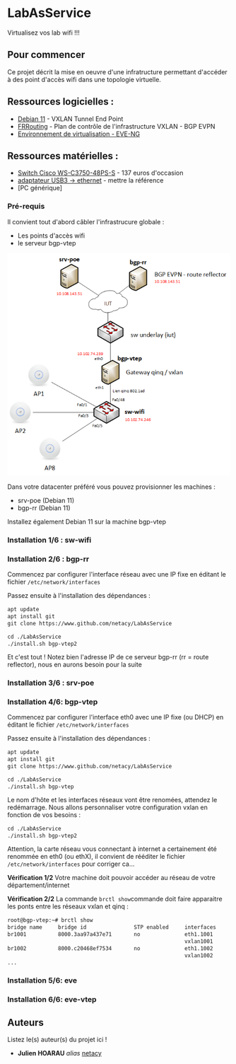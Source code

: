 # LabAsService
Virtualisez vos lab wifi !!!

## Pour commencer

Ce projet décrit la mise en oeuvre d'une infratructure permettant d'accéder à des point d'accès wifi dans une topologie virtuelle.


## Ressources logicielles :

* [Debian 11](https://www.debian.org) -  VXLAN Tunnel End Point
* [FRRouting](https://frrouting.org) - Plan de contrôle de l'infrastructure VXLAN - BGP EVPN
* [Environnement de virtualisation - EVE-NG](https://www.eve-ng.net/)

## Ressources matérielles :
* [Switch Cisco WS-C3750-48PS-S](https://www.cisco.com/c/en/us/products/switches/catalyst-3750-series-switches/datasheet-listing.html) - 137 euros d'occasion
* [adaptateur USB3 -> ethernet]() - mettre la référence
* [PC générique]

### Pré-requis

Il convient tout d'abord câbler l'infrastrucure globale :

- Les points d'accès wifi
- le serveur bgp-vtep 

![Topologie Wifi](img/TopoWifi.png)

Dans votre datacenter préféré vous pouvez provisionner les machines :
- srv-poe (Debian 11)
- bgp-rr (Debian 11)

Installez également Debian 11 sur la machine bgp-vtep

### Installation 1/6 : sw-wifi
### Installation 2/6 : bgp-rr
Commencez par configurer l'interface réseau avec une IP fixe en éditant le fichier ``/etc/network/interfaces``

Passez ensuite à l'installation des dépendances :
```
apt update
apt install git
git clone https://www.github.com/netacy/LabAsService
```

```
cd ./LabAsService
./install.sh bgp-vtep2
```
Et c'est tout ! 
Notez bien l'adresse IP de ce serveur bgp-rr (rr = route reflector), nous en aurons besoin pour la suite
### Installation 3/6 : srv-poe

### Installation 4/6: bgp-vtep
Commencez par configurer l'interface eth0 avec une IP fixe (ou DHCP) en éditant le fichier ``/etc/network/interfaces``

Passez ensuite à l'installation des dépendances :
```
apt update
apt install git
git clone https://www.github.com/netacy/LabAsService
```
```
cd ./LabAsService
./install.sh bgp-vtep
```
Le nom d'hôte et les interfaces réseaux vont être renomées, attendez le redémarrage.
Nous allons personnaliser votre configuration vxlan en fonction de vos besoins :
```
cd ./LabAsService
./install.sh bgp-vtep2
```
Attention, la carte réseau vous connectant à internet a certainement été renommée en eth0 (ou ethX), il convient de rééditer le fichier ``/etc/network/interfaces`` pour corriger ca...

**Vérification 1/2**
 Votre machine doit pouvoir accéder au réseau de votre département/internet
 
 **Vérification 2/2**
La commande ``brctl show``commande doit faire apparaitre les ponts entre les réseaux vxlan et qinq :
```
root@bgp-vtep:~# brctl show
bridge name     bridge id               STP enabled     interfaces
br1001          8000.3aa97a437e71       no              eth1.1001
                                                        vxlan1001
br1002          8000.c20468ef7534       no              eth1.1002
                                                        vxlan1002
...                                                     
```


### Installation 5/6: eve

### Installation 6/6: eve-vtep

## Auteurs
Listez le(s) auteur(s) du projet ici !
* **Julien HOARAU** _alias_ [netacy](https://github.com/netacy)



